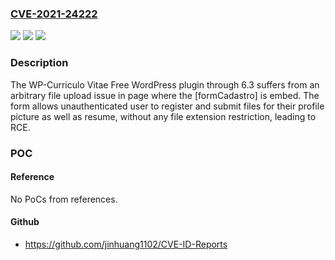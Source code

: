 ### [CVE-2021-24222](https://cve.mitre.org/cgi-bin/cvename.cgi?name=CVE-2021-24222)
![](https://img.shields.io/static/v1?label=Product&message=WP-Curriculo%20Vitae%20Free&color=blue)
![](https://img.shields.io/static/v1?label=Version&message=6.3%3C%3D%206.3%20&color=brighgreen)
![](https://img.shields.io/static/v1?label=Vulnerability&message=CWE-434%20Unrestricted%20Upload%20of%20File%20with%20Dangerous%20Type&color=brighgreen)

### Description

The WP-Curriculo Vitae Free WordPress plugin through 6.3 suffers from an arbitrary file upload issue in page where the [formCadastro] is embed. The form allows unauthenticated user to register and submit files for their profile picture as well as resume, without any file extension restriction, leading to RCE.

### POC

#### Reference
No PoCs from references.

#### Github
- https://github.com/jinhuang1102/CVE-ID-Reports

